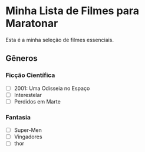 # Minha Lista de Filmes para Maratonar

Esta é a minha seleção de filmes essenciais.

## Gêneros

### Ficção Científica
- [ ] 2001: Uma Odisseia no Espaço
- [ ] Interestelar
- [ ] Perdidos em Marte

### Fantasia
- [ ] Super-Men
- [ ] Vingadores
- [ ] thor
